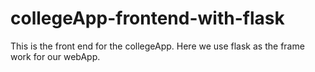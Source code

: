 # collegeApp-frontend-with-flask
This is the front end for the collegeApp.
Here we use flask as the frame work for our webApp.
